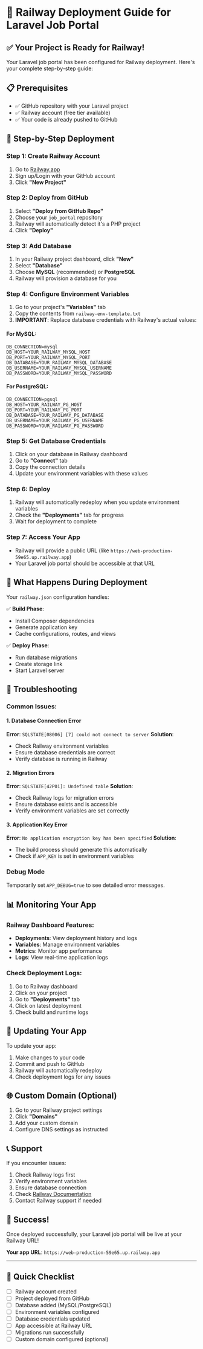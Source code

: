 # 🚀 Railway Deployment Guide for Laravel Job Portal

## ✅ Your Project is Ready for Railway!

Your Laravel job portal has been configured for Railway deployment. Here's your complete step-by-step guide:

## 📋 Prerequisites
- ✅ GitHub repository with your Laravel project
- ✅ Railway account (free tier available)
- ✅ Your code is already pushed to GitHub

## 🚀 Step-by-Step Deployment

### Step 1: Create Railway Account
1. Go to [Railway.app](https://railway.app/)
2. Sign up/Login with your GitHub account
3. Click **"New Project"**

### Step 2: Deploy from GitHub
1. Select **"Deploy from GitHub Repo"**
2. Choose your `job_portal` repository
3. Railway will automatically detect it's a PHP project
4. Click **"Deploy"**

### Step 3: Add Database
1. In your Railway project dashboard, click **"New"**
2. Select **"Database"**
3. Choose **MySQL** (recommended) or **PostgreSQL**
4. Railway will provision a database for you

### Step 4: Configure Environment Variables
1. Go to your project's **"Variables"** tab
2. Copy the contents from `railway-env-template.txt`
3. **IMPORTANT**: Replace database credentials with Railway's actual values:

#### For MySQL:
```
DB_CONNECTION=mysql
DB_HOST=YOUR_RAILWAY_MYSQL_HOST
DB_PORT=YOUR_RAILWAY_MYSQL_PORT
DB_DATABASE=YOUR_RAILWAY_MYSQL_DATABASE
DB_USERNAME=YOUR_RAILWAY_MYSQL_USERNAME
DB_PASSWORD=YOUR_RAILWAY_MYSQL_PASSWORD
```

#### For PostgreSQL:
```
DB_CONNECTION=pgsql
DB_HOST=YOUR_RAILWAY_PG_HOST
DB_PORT=YOUR_RAILWAY_PG_PORT
DB_DATABASE=YOUR_RAILWAY_PG_DATABASE
DB_USERNAME=YOUR_RAILWAY_PG_USERNAME
DB_PASSWORD=YOUR_RAILWAY_PG_PASSWORD
```

### Step 5: Get Database Credentials
1. Click on your database in Railway dashboard
2. Go to **"Connect"** tab
3. Copy the connection details
4. Update your environment variables with these values

### Step 6: Deploy
1. Railway will automatically redeploy when you update environment variables
2. Check the **"Deployments"** tab for progress
3. Wait for deployment to complete

### Step 7: Access Your App
- Railway will provide a public URL (like `https://web-production-59e65.up.railway.app`)
- Your Laravel job portal should be accessible at that URL

## 🔧 What Happens During Deployment

Your `railway.json` configuration handles:

✅ **Build Phase**:
- Install Composer dependencies
- Generate application key
- Cache configurations, routes, and views

✅ **Deploy Phase**:
- Run database migrations
- Create storage link
- Start Laravel server

## 🐛 Troubleshooting

### Common Issues:

#### 1. Database Connection Error
**Error**: `SQLSTATE[08006] [7] could not connect to server`
**Solution**: 
- Check Railway environment variables
- Ensure database credentials are correct
- Verify database is running in Railway

#### 2. Migration Errors
**Error**: `SQLSTATE[42P01]: Undefined table`
**Solution**:
- Check Railway logs for migration errors
- Ensure database exists and is accessible
- Verify environment variables are set correctly

#### 3. Application Key Error
**Error**: `No application encryption key has been specified`
**Solution**:
- The build process should generate this automatically
- Check if `APP_KEY` is set in environment variables

### Debug Mode
Temporarily set `APP_DEBUG=true` to see detailed error messages.

## 📊 Monitoring Your App

### Railway Dashboard Features:
- **Deployments**: View deployment history and logs
- **Variables**: Manage environment variables
- **Metrics**: Monitor app performance
- **Logs**: View real-time application logs

### Check Deployment Logs:
1. Go to Railway dashboard
2. Click on your project
3. Go to **"Deployments"** tab
4. Click on latest deployment
5. Check build and runtime logs

## 🔄 Updating Your App

To update your app:
1. Make changes to your code
2. Commit and push to GitHub
3. Railway will automatically redeploy
4. Check deployment logs for any issues

## 🌐 Custom Domain (Optional)

1. Go to your Railway project settings
2. Click **"Domains"**
3. Add your custom domain
4. Configure DNS settings as instructed

## 📞 Support

If you encounter issues:
1. Check Railway logs first
2. Verify environment variables
3. Ensure database connection
4. Check [Railway Documentation](https://docs.railway.app/)
5. Contact Railway support if needed

## 🎉 Success!

Once deployed successfully, your Laravel job portal will be live at your Railway URL!

**Your app URL**: `https://web-production-59e65.up.railway.app`

---

## 📝 Quick Checklist

- [ ] Railway account created
- [ ] Project deployed from GitHub
- [ ] Database added (MySQL/PostgreSQL)
- [ ] Environment variables configured
- [ ] Database credentials updated
- [ ] App accessible at Railway URL
- [ ] Migrations run successfully
- [ ] Custom domain configured (optional) 